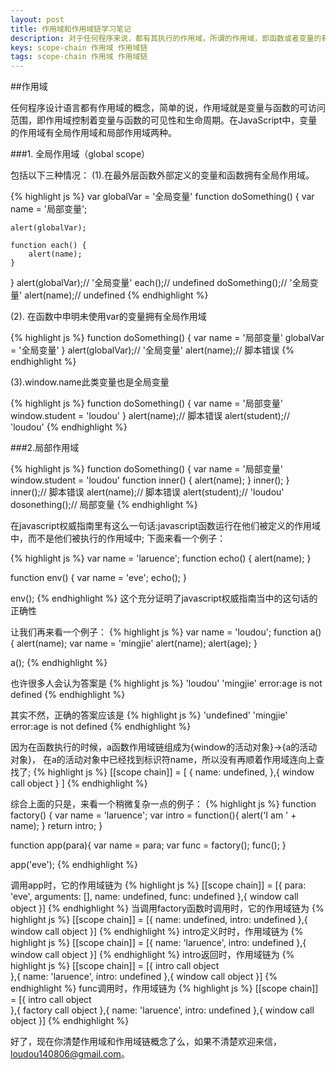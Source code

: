 ```yaml
---
layout: post
title: 作用域和作用域链学习笔记
description: 对于任何程序来说，都有其执行的作用域，所谓的作用域，即函数或者变量的有效范围。作用域代表了函数的执行环境以及生命周期而作用域链则是函数对象内部[[scope]]属性中包含的函数被创建的作用域中对象的集合。该属性在ECMA-262第三版中定义。
keys: scope-chain 作用域 作用域链
tags: scope-chain 作用域 作用域链
---
```


##作用域

任何程序设计语言都有作用域的概念，简单的说，作用域就是变量与函数的可访问范围，即作用域控制着变量与函数的可见性和生命周期。在JavaScript中，变量的作用域有全局作用域和局部作用域两种。

###1. 全局作用域（global scope）

包括以下三种情况：
(1).在最外层函数外部定义的变量和函数拥有全局作用域。

{% highlight js %}
var globalVar = '全局变量'
function doSomething() {
	var name = '局部变量';

	alert(globalVar);

	function each() {
		alert(name);
	}
}
alert(globalVar);// '全局变量'
each();// undefined
doSomething();// '全局变量'
alert(name);// undefined
{% endhighlight %}

(2). 在函数中申明未使用var的变量拥有全局作用域

{% highlight js %}
function doSomething() {
	var name = '局部变量'
	globalVar = '全局变量'
}
alert(globalVar);// '全局变量'
alert(name);// 脚本错误
{% endhighlight %}

(3).window.name此类变量也是全局变量

{% highlight js %}
function doSomething() {
	var name = '局部变量'
	window.student = 'loudou'
}
alert(name);// 脚本错误
alert(student);// 'loudou'
{% endhighlight %}

###2.局部作用域

{% highlight js %}
function doSomething() {
	var name = '局部变量'
	window.student = 'loudou'
	function inner() {
		alert(name);
	}
	inner();
}
inner();// 脚本错误
alert(name);// 脚本错误
alert(student);// 'loudou'
dosonething();// 局部变量
{% endhighlight %}

在javascript权威指南里有这么一句话:javascript函数运行在他们被定义的作用域中，而不是他们被执行的作用域中;
下面来看一个例子：

{% highlight js %}
var name = 'laruence';
  function echo() {
       alert(name);
  }

  function env() {
       var name = 'eve';
       echo();
  }

  env();
{% endhighlight %}
这个充分证明了javascript权威指南当中的这句话的正确性

让我们再来看一个例子：
{% highlight js %}
var name = 'loudou';
function a() {
	alert(name);
	var name = 'mingjie'
	alert(name);
	alert(age);
}

a();
{% endhighlight %}

也许很多人会认为答案是
{% highlight js %}
'loudou'
'mingjie'
error:age is not defined
{% endhighlight %}

其实不然，正确的答案应该是
{% highlight js %}
'undefined'
'mingjie'
error:age is not defined
{% endhighlight %}

因为在函数执行的时候，a函数作用域链组成为{window的活动对象}->{a的活动对象}，
在a的活动对象中已经找到标识符name，所以没有再顺着作用域连向上查找了;
{% highlight js %}
[[scope chain]] = [
{
	name: undefined,
},{
	window call object
}
]
{% endhighlight %}

综合上面的只是，来看一个稍微复杂一点的例子：
{% highlight js %}
function factory() {
     var name = 'laruence';
     var intro = function(){
          alert('I am ' + name);
     }
     return intro;
}
 
function app(para){
     var name = para;
     var func = factory();
     func();
}
 
app('eve');
{% endhighlight %}

调用app时，它的作用域链为
{% highlight js %}
[[scope chain]] = 
[{
	para: 'eve',
	arguments: [],
	name: undefined,
	func: undefined
},{
	window call object
}]
{% endhighlight %}
当调用factory函数时调用时，它的作用域链为
{% highlight js %}
[[scope chain]] = 
[{
	name: undefined,
	intro: undefined
},{
	window call object
}]
{% endhighlight %}
intro定义时时，作用域链为
{% highlight js %}
[[scope chain]] = 
[{
	name: 'laruence',
	intro: undefined
},{
	window call object
}]
{% endhighlight %}
intro返回时，作用域链为
{% highlight js %}
[[scope chain]] = 
[{
	intro call object	
},{
	name: 'laruence',
	intro: undefined
},{
	window call object
}]
{% endhighlight %}
func调用时，作用域链为
{% highlight js %}
[[scope chain]] = 
[{
	intro call object	
},{
	factory call object
},{
	name: 'laruence',
	intro: undefined
},{
	window call object
}]
{% endhighlight %}

好了，现在你清楚作用域和作用域链概念了么，如果不清楚欢迎来信，loudou140806@gmail.com。